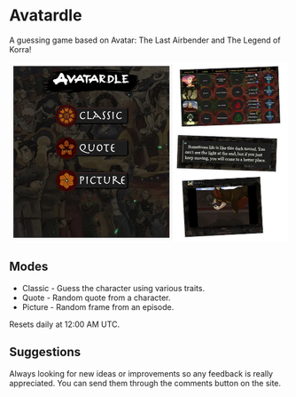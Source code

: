 # Avatardle
A guessing game based on Avatar: The Last Airbender and The Legend of Korra!

![Avatardle collage](/assets/readme_collage.webp)

## Modes 
- Classic - Guess the character using various traits.
- Quote - Random quote from a character.
- Picture - Random frame from an episode.

Resets daily at 12:00 AM UTC.

## Suggestions
Always looking for new ideas or improvements so any feedback is really appreciated. You can send them through the comments button on the site.